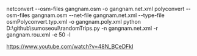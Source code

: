 netconvert --osm-files gangnam.osm -o gangnam.net.xml
polyconvert --osm-files gangnam.osm --net-file gangnam.net.xml --type-file osmPolyconvert.typ.xml -o gangnam.poly.xml
python D:\github\sumoseoul\randomTrips.py -n gangnam.net.xml -r gangnam.rou.xml -e 50 -l

https://www.youtube.com/watch?v=48N_BCeDFkI